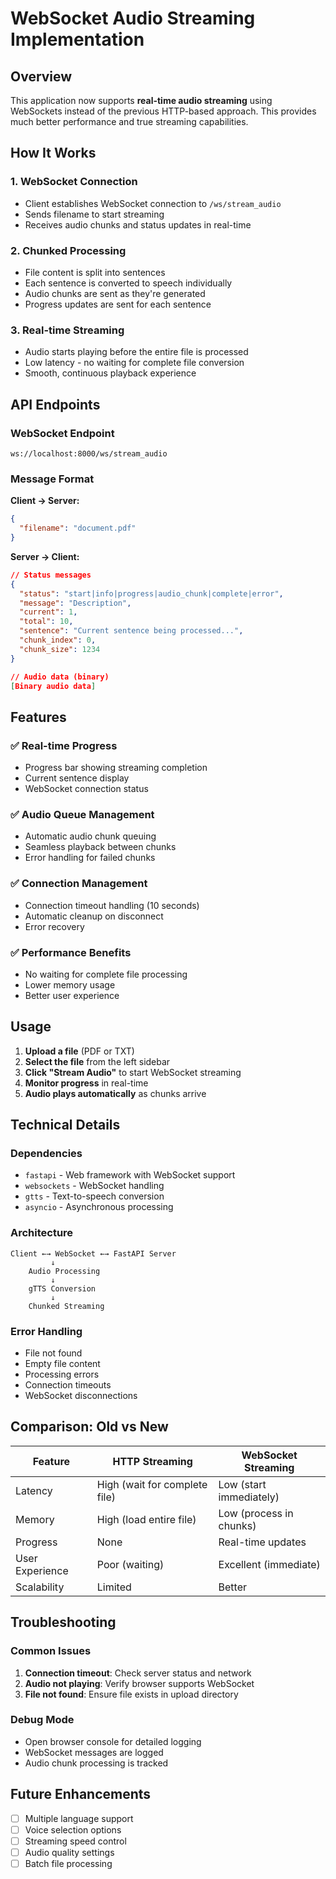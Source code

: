 # WebSocket Audio Streaming Implementation

## Overview

This application now supports **real-time audio streaming** using WebSockets instead of the previous HTTP-based approach. This provides much better performance and true streaming capabilities.

## How It Works

### 1. **WebSocket Connection**
- Client establishes WebSocket connection to `/ws/stream_audio`
- Sends filename to start streaming
- Receives audio chunks and status updates in real-time

### 2. **Chunked Processing**
- File content is split into sentences
- Each sentence is converted to speech individually
- Audio chunks are sent as they're generated
- Progress updates are sent for each sentence

### 3. **Real-time Streaming**
- Audio starts playing before the entire file is processed
- Low latency - no waiting for complete file conversion
- Smooth, continuous playback experience

## API Endpoints

### WebSocket Endpoint
```
ws://localhost:8000/ws/stream_audio
```

### Message Format
**Client → Server:**
```json
{
  "filename": "document.pdf"
}
```

**Server → Client:**
```json
// Status messages
{
  "status": "start|info|progress|audio_chunk|complete|error",
  "message": "Description",
  "current": 1,
  "total": 10,
  "sentence": "Current sentence being processed...",
  "chunk_index": 0,
  "chunk_size": 1234
}

// Audio data (binary)
[Binary audio data]
```

## Features

### ✅ **Real-time Progress**
- Progress bar showing streaming completion
- Current sentence display
- WebSocket connection status

### ✅ **Audio Queue Management**
- Automatic audio chunk queuing
- Seamless playback between chunks
- Error handling for failed chunks

### ✅ **Connection Management**
- Connection timeout handling (10 seconds)
- Automatic cleanup on disconnect
- Error recovery

### ✅ **Performance Benefits**
- No waiting for complete file processing
- Lower memory usage
- Better user experience

## Usage

1. **Upload a file** (PDF or TXT)
2. **Select the file** from the left sidebar
3. **Click "Stream Audio"** to start WebSocket streaming
4. **Monitor progress** in real-time
5. **Audio plays automatically** as chunks arrive

## Technical Details

### Dependencies
- `fastapi` - Web framework with WebSocket support
- `websockets` - WebSocket handling
- `gtts` - Text-to-speech conversion
- `asyncio` - Asynchronous processing

### Architecture
```
Client ←→ WebSocket ←→ FastAPI Server
         ↓
    Audio Processing
         ↓
    gTTS Conversion
         ↓
    Chunked Streaming
```

### Error Handling
- File not found
- Empty file content
- Processing errors
- Connection timeouts
- WebSocket disconnections

## Comparison: Old vs New

| Feature | HTTP Streaming | WebSocket Streaming |
|---------|----------------|-------------------|
| Latency | High (wait for complete file) | Low (start immediately) |
| Memory | High (load entire file) | Low (process in chunks) |
| Progress | None | Real-time updates |
| User Experience | Poor (waiting) | Excellent (immediate) |
| Scalability | Limited | Better |

## Troubleshooting

### Common Issues
1. **Connection timeout**: Check server status and network
2. **Audio not playing**: Verify browser supports WebSocket
3. **File not found**: Ensure file exists in upload directory

### Debug Mode
- Open browser console for detailed logging
- WebSocket messages are logged
- Audio chunk processing is tracked

## Future Enhancements

- [ ] Multiple language support
- [ ] Voice selection options
- [ ] Streaming speed control
- [ ] Audio quality settings
- [ ] Batch file processing
